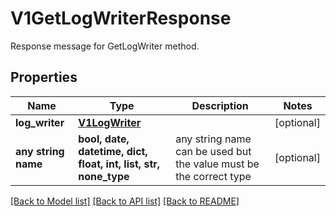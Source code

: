 # V1GetLogWriterResponse

Response message for GetLogWriter method.

## Properties
Name | Type | Description | Notes
------------ | ------------- | ------------- | -------------
**log_writer** | [**V1LogWriter**](V1LogWriter.md) |  | [optional] 
**any string name** | **bool, date, datetime, dict, float, int, list, str, none_type** | any string name can be used but the value must be the correct type | [optional]

[[Back to Model list]](../README.md#documentation-for-models) [[Back to API list]](../README.md#documentation-for-api-endpoints) [[Back to README]](../README.md)


